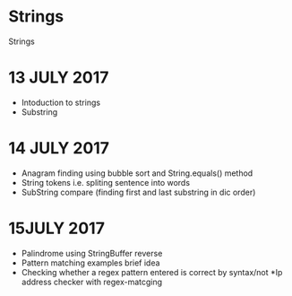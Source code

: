 # Strings
Strings

# 13 JULY 2017
* Intoduction to strings
* Substring

# 14 JULY 2017
* Anagram finding using bubble sort and String.equals() method
* String tokens i.e. spliting sentence into words
* SubString compare (finding first and last substring in dic order)

# 15JULY 2017
* Palindrome using StringBuffer reverse
* Pattern matching examples brief idea
* Checking whether a regex pattern entered is correct by syntax/not
*Ip address checker with regex-matcging
